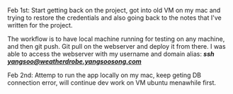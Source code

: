 Feb 1st:
Start getting back on the project, got into old VM on my mac and trying to restore the credentials and also going back to the notes that I've written for the project.

The workflow is to have local machine running for testing on any machine, and then git push.
Git pull on the webserver and deploy it from there. I was able to access the webserver with my username and domain alias: ***ssh yangsoo@weatherdrobe.yangsoosong.com***

Feb 2nd:
Attemp to run the app locally on my mac, keep geting DB connection error, will
continue dev work on VM ubuntu menawhile first.
